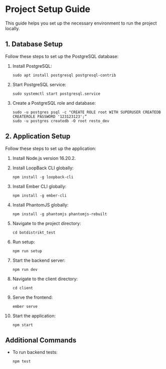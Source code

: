# Project Setup Guide

This guide helps you set up the necessary environment to run the project locally.

## 1. Database Setup

Follow these steps to set up the PostgreSQL database:

1. Install PostgreSQL:

   ```
   sudo apt install postgresql postgresql-contrib
   ```

2. Start PostgreSQL service:

   ```
   sudo systemctl start postgresql.service
   ```

3. Create a PostgreSQL role and database:
   ```
   sudo -u postgres psql -c "CREATE ROLE root WITH SUPERUSER CREATEDB CREATEROLE PASSWORD '123123123';”
   sudo -u postgres createdb -O root resto_dev
   ```

## 2. Application Setup

Follow these steps to set up the application:

1. Install Node.js version 16.20.2.

2. Install LoopBack CLI globally:

   ```
   npm install -g loopback-cli
   ```

3. Install Ember CLI globally:

   ```
   npm install -g ember-cli
   ```

4. Install PhantomJS globally:

   ```
   npm install -g phantomjs phantomjs-rebuilt
   ```

5. Navigate to the project directory:

   ```
   cd botdistrikt_test
   ```

6. Run setup:

   ```
   npm run setup
   ```

7. Start the backend server:

   ```
   npm run dev
   ```

8. Navigate to the client directory:

   ```
   cd client
   ```

9. Serve the frontend:

   ```
   ember serve
   ```

10. Start the application:
    ```
    npm start
    ```

## Additional Commands

- To run backend tests:
  ```
  npm test
  ```
